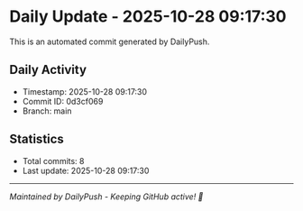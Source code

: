 # Daily Update - 2025-10-28 09:17:30

This is an automated commit generated by DailyPush.

## Daily Activity
- Timestamp: 2025-10-28 09:17:30
- Commit ID: 0d3cf069
- Branch: main

## Statistics
- Total commits: 8
- Last update: 2025-10-28 09:17:30

---
*Maintained by DailyPush - Keeping GitHub active! 🚀*
